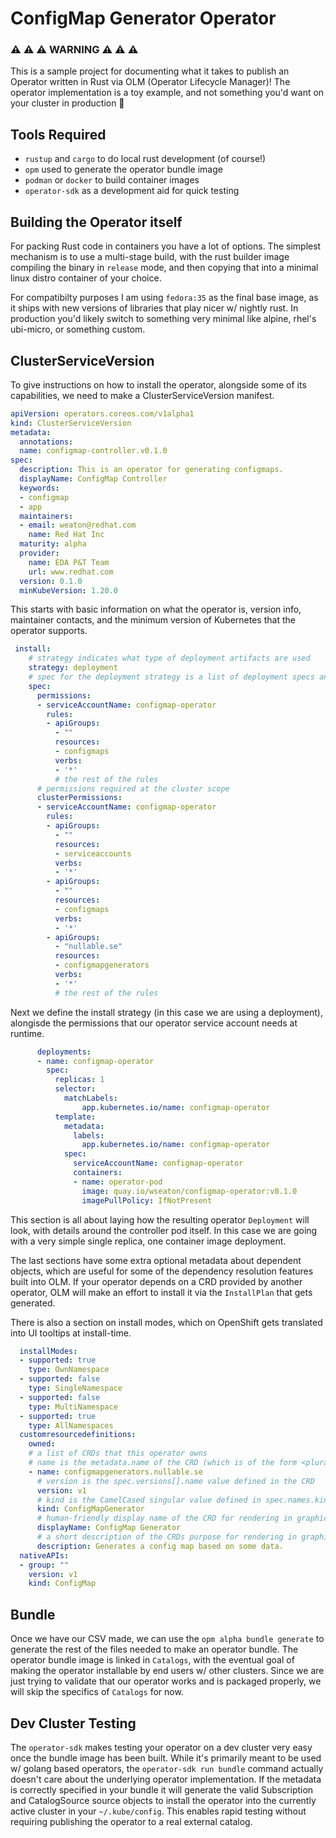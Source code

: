 # ConfigMap Generator Operator

### ⚠️ ⚠️ ⚠️ WARNING ⚠️ ⚠️ ⚠️ 

This is a sample project for documenting what it takes to publish an Operator written in Rust via OLM (Operator Lifecycle Manager)! The operator implementation is a toy example, and not something you'd want on your cluster in production 🙂

## Tools Required

* `rustup` and `cargo` to do local rust development (of course!)
* `opm` used to generate the operator bundle image
* `podman` or `docker` to build container images
* `operator-sdk` as a development aid for quick testing

## Building the Operator itself

For packing Rust code in containers you have a lot of options. The simplest mechanism is to use a multi-stage build, with the rust builder image compiling the binary in `release` mode, and then copying that into a minimal linux distro container of your choice.

For compatibilty purposes I am using `fedora:35` as the final base image, as it ships with new versions of libraries that play nicer w/ nightly rust. In production you'd likely switch to something very minimal like alpine, rhel's ubi-micro, or something custom.

## ClusterServiceVersion


To give instructions on how to install the operator, alongside some of its capabilities, we need to make a ClusterServiceVersion manifest.

```yaml
apiVersion: operators.coreos.com/v1alpha1
kind: ClusterServiceVersion
metadata:
  annotations:
  name: configmap-controller.v0.1.0
spec:
  description: This is an operator for generating configmaps.
  displayName: ConfigMap Controller
  keywords:
  - configmap
  - app
  maintainers:
  - email: weaton@redhat.com
    name: Red Hat Inc
  maturity: alpha
  provider:
    name: EDA P&T Team
    url: www.redhat.com
  version: 0.1.0
  minKubeVersion: 1.20.0
```

This starts with basic information on what the operator is, version info, maintainer contacts, and the minimum version of Kubernetes that the operator supports.

```yaml
 install:
    # strategy indicates what type of deployment artifacts are used
    strategy: deployment
    # spec for the deployment strategy is a list of deployment specs and required permissions - similar to a pod template used in a deployment
    spec:
      permissions:
      - serviceAccountName: configmap-operator
        rules:
        - apiGroups:
          - ""
          resources:
          - configmaps
          verbs:
          - '*'
          # the rest of the rules
      # permissions required at the cluster scope
      clusterPermissions:
      - serviceAccountName: configmap-operator
        rules:
        - apiGroups:
          - ""
          resources:
          - serviceaccounts
          verbs:
          - '*'
        - apiGroups:
          - ""
          resources:
          - configmaps
          verbs:
          - '*'
        - apiGroups:
          - "nullable.se"
          resources:
          - configmapgenerators
          verbs:
          - '*'
          # the rest of the rules
```

Next we define the install strategy (in this case we are using a deployment), alongisde the permissions that our operator service account needs at runtime.

```yaml
      deployments:
      - name: configmap-operator
        spec:
          replicas: 1
          selector:
            matchLabels:
                app.kubernetes.io/name: configmap-operator
          template:
            metadata:
              labels:
                app.kubernetes.io/name: configmap-operator
            spec: 
              serviceAccountName: configmap-operator
              containers:
              - name: operator-pod
                image: quay.io/wseaton/configmap-operator:v0.1.0
                imagePullPolicy: IfNotPresent
```







This section is all about laying how the resulting operator `Deployment` will look, with details around the controller pod itself. In this case we are going with a very simple single replica, one container image deployment. 

The last sections have some extra optional metadata about dependent objects, which are useful for some of the dependency resolution features built into OLM. If your operator depends on a CRD provided by another operator, OLM will make an effort to install it via the `InstallPlan` that gets generated.

There is also a section on install modes, which on OpenShift gets translated into UI tooltips at install-time.

```yaml
  installModes:
  - supported: true
    type: OwnNamespace
  - supported: false
    type: SingleNamespace
  - supported: false
    type: MultiNamespace
  - supported: true
    type: AllNamespaces
  customresourcedefinitions:
    owned:
    # a list of CRDs that this operator owns
    # name is the metadata.name of the CRD (which is of the form <plural>.<group>)
    - name: configmapgenerators.nullable.se
      # version is the spec.versions[].name value defined in the CRD
      version: v1
      # kind is the CamelCased singular value defined in spec.names.kind of the CRD.
      kind: ConfigMapGenerator
      # human-friendly display name of the CRD for rendering in graphical consoles (optional)
      displayName: ConfigMap Generator
      # a short description of the CRDs purpose for rendering in graphical consoles (optional)
      description: Generates a config map based on some data. 
  nativeAPIs:
  - group: ""
    version: v1
    kind: ConfigMap
```

## Bundle

Once we have our CSV made, we can use the `opm alpha bundle generate` to generate the rest of the files needed to make an operator bundle. The operator bundle image is linked in `Catalogs`, with the eventual goal of making the operator installable by end users w/ other clusters. Since we are just trying to validate that our operator works and is packaged properly, we will skip the specifics of `Catalogs` for now. 

## Dev Cluster Testing

The `operator-sdk` makes testing your operator on a dev cluster very easy once the bundle image has been built. While it's primarily meant to be used w/ golang based operators, the `operator-sdk run bundle` command actually doesn't care about the underlying operator implementation. If the metadata is correctly specified in your bundle it will generate the valid Subscription and CatalogSource source objects to install the operator into the currently active cluster in your `~/.kube/config`. This enables rapid testing without requiring publishing the operator to a real external catalog.
